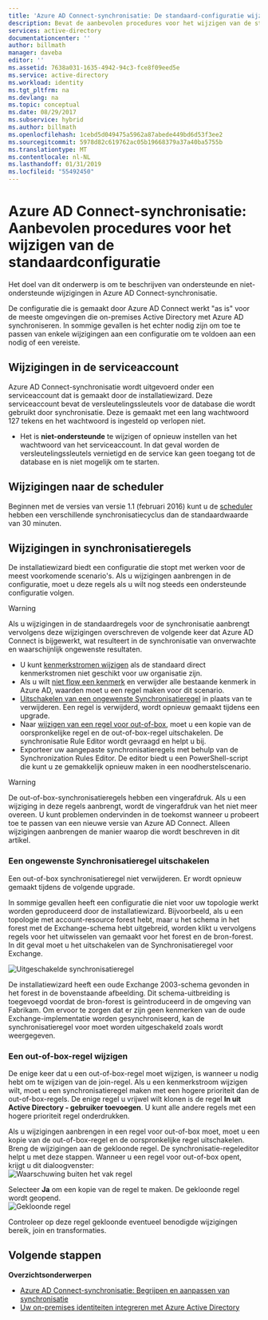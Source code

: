 ```yaml
---
title: 'Azure AD Connect-synchronisatie: De standaard-configuratie wijzigen | Microsoft Docs'
description: Bevat de aanbevolen procedures voor het wijzigen van de standaardconfiguratie van Azure AD Connect-synchronisatie.
services: active-directory
documentationcenter: ''
author: billmath
manager: daveba
editor: ''
ms.assetid: 7638a031-1635-4942-94c3-fce8f09eed5e
ms.service: active-directory
ms.workload: identity
ms.tgt_pltfrm: na
ms.devlang: na
ms.topic: conceptual
ms.date: 08/29/2017
ms.subservice: hybrid
ms.author: billmath
ms.openlocfilehash: 1cebd5d049475a5962a87abede449bd6d53f3ee2
ms.sourcegitcommit: 5978d82c619762ac05b19668379a37a40ba5755b
ms.translationtype: MT
ms.contentlocale: nl-NL
ms.lasthandoff: 01/31/2019
ms.locfileid: "55492450"
---
```

# <a name="azure-ad-connect-sync-best-practices-for-changing-the-default-configuration"></a>Azure AD Connect-synchronisatie: Aanbevolen procedures voor het wijzigen van de standaardconfiguratie
Het doel van dit onderwerp is om te beschrijven van ondersteunde en niet-ondersteunde wijzigingen in Azure AD Connect-synchronisatie.

De configuratie die is gemaakt door Azure AD Connect werkt "as is" voor de meeste omgevingen die on-premises Active Directory met Azure AD synchroniseren. In sommige gevallen is het echter nodig zijn om toe te passen van enkele wijzigingen aan een configuratie om te voldoen aan een nodig of een vereiste.

## <a name="changes-to-the-service-account"></a>Wijzigingen in de serviceaccount
Azure AD Connect-synchronisatie wordt uitgevoerd onder een serviceaccount dat is gemaakt door de installatiewizard. Deze serviceaccount bevat de versleutelingssleutels voor de database die wordt gebruikt door synchronisatie. Deze is gemaakt met een lang wachtwoord 127 tekens en het wachtwoord is ingesteld op verlopen niet.

* Het is **niet-ondersteunde** te wijzigen of opnieuw instellen van het wachtwoord van het serviceaccount. In dat geval worden de versleutelingssleutels vernietigd en de service kan geen toegang tot de database en is niet mogelijk om te starten.

## <a name="changes-to-the-scheduler"></a>Wijzigingen naar de scheduler
Beginnen met de versies van versie 1.1 (februari 2016) kunt u de [scheduler](how-to-connect-sync-feature-scheduler.md) hebben een verschillende synchronisatiecyclus dan de standaardwaarde van 30 minuten.

## <a name="changes-to-synchronization-rules"></a>Wijzigingen in synchronisatieregels
De installatiewizard biedt een configuratie die stopt met werken voor de meest voorkomende scenario's. Als u wijzigingen aanbrengen in de configuratie, moet u deze regels als u wilt nog steeds een ondersteunde configuratie volgen.

> [!WARNING]
> Als u wijzigingen in de standaardregels voor de synchronisatie aanbrengt vervolgens deze wijzigingen overschreven de volgende keer dat Azure AD Connect is bijgewerkt, wat resulteert in de synchronisatie van onverwachte en waarschijnlijk ongewenste resultaten.

* U kunt [kenmerkstromen wijzigen](how-to-connect-sync-change-the-configuration.md#other-common-attribute-flow-changes) als de standaard direct kenmerkstromen niet geschikt voor uw organisatie zijn.
* Als u wilt [niet flow een kenmerk](how-to-connect-sync-change-the-configuration.md#do-not-flow-an-attribute) en verwijder alle bestaande kenmerk in Azure AD, waarden moet u een regel maken voor dit scenario.
* [Uitschakelen van een ongewenste Synchronisatieregel](#disable-an-unwanted-sync-rule) in plaats van te verwijderen. Een regel is verwijderd, wordt opnieuw gemaakt tijdens een upgrade.
* Naar [wijzigen van een regel voor out-of-box](#change-an-out-of-box-rule), moet u een kopie van de oorspronkelijke regel en de out-of-box-regel uitschakelen. De synchronisatie Rule Editor wordt gevraagd en helpt u bij.
* Exporteer uw aangepaste synchronisatieregels met behulp van de Synchronization Rules Editor. De editor biedt u een PowerShell-script die kunt u ze gemakkelijk opnieuw maken in een noodherstelscenario.

> [!WARNING]
> De out-of-box-synchronisatieregels hebben een vingerafdruk. Als u een wijziging in deze regels aanbrengt, wordt de vingerafdruk van het niet meer overeen. U kunt problemen ondervinden in de toekomst wanneer u probeert toe te passen van een nieuwe versie van Azure AD Connect. Alleen wijzigingen aanbrengen de manier waarop die wordt beschreven in dit artikel.

### <a name="disable-an-unwanted-sync-rule"></a>Een ongewenste Synchronisatieregel uitschakelen
Een out-of-box synchronisatieregel niet verwijderen. Er wordt opnieuw gemaakt tijdens de volgende upgrade.

In sommige gevallen heeft een configuratie die niet voor uw topologie werkt worden geproduceerd door de installatiewizard. Bijvoorbeeld, als u een topologie met account-resource forest hebt, maar u het schema in het forest met de Exchange-schema hebt uitgebreid, worden klikt u vervolgens regels voor het uitwisselen van gemaakt voor het forest en de bron-forest. In dit geval moet u het uitschakelen van de Synchronisatieregel voor Exchange.

![Uitgeschakelde synchronisatieregel](./media/how-to-connect-sync-best-practices-changing-default-configuration/exchangedisabledrule.png)

De installatiewizard heeft een oude Exchange 2003-schema gevonden in het forest in de bovenstaande afbeelding. Dit schema-uitbreiding is toegevoegd voordat de bron-forest is geïntroduceerd in de omgeving van Fabrikam. Om ervoor te zorgen dat er zijn geen kenmerken van de oude Exchange-implementatie worden gesynchroniseerd, kan de synchronisatieregel voor moet worden uitgeschakeld zoals wordt weergegeven.

### <a name="change-an-out-of-box-rule"></a>Een out-of-box-regel wijzigen
De enige keer dat u een out-of-box-regel moet wijzigen, is wanneer u nodig hebt om te wijzigen van de join-regel. Als u een kenmerkstroom wijzigen wilt, moet u een synchronisatieregel maken met een hogere prioriteit dan de out-of-box-regels. De enige regel u vrijwel wilt klonen is de regel **In uit Active Directory - gebruiker toevoegen**. U kunt alle andere regels met een hogere prioriteit regel onderdrukken.

Als u wijzigingen aanbrengen in een regel voor out-of-box moet, moet u een kopie van de out-of-box-regel en de oorspronkelijke regel uitschakelen. Breng de wijzigingen aan de gekloonde regel. De synchronisatie-regeleditor helpt u met deze stappen. Wanneer u een regel voor out-of-box opent, krijgt u dit dialoogvenster:  
![Waarschuwing buiten het vak regel](./media/how-to-connect-sync-best-practices-changing-default-configuration/warningoutofboxrule.png)

Selecteer **Ja** om een kopie van de regel te maken. De gekloonde regel wordt geopend.  
![Gekloonde regel](./media/how-to-connect-sync-best-practices-changing-default-configuration/clonedrule.png)

Controleer op deze regel gekloonde eventueel benodigde wijzigingen bereik, join en transformaties.

## <a name="next-steps"></a>Volgende stappen
**Overzichtsonderwerpen**

* [Azure AD Connect-synchronisatie: Begrijpen en aanpassen van synchronisatie](how-to-connect-sync-whatis.md)
* [Uw on-premises identiteiten integreren met Azure Active Directory](whatis-hybrid-identity.md)

